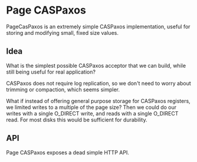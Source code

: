 # Page CASPaxos

PageCasPaxos is an extremely simple CASPaxos implementation, useful for
storing and modifying small, fixed size values.

## Idea

What is the simplest possible CASPaxos acceptor that we can build, while still
being useful for real application?

CASPaxos does not require log replication, so we don't need to worry about trimming
or compaction, which seems simpler.

What if instead of offering general purpose storage for CASPaxos registers, we limited
writes to a multiple of the page size? Then we could do our writes with a single O_DIRECT
write, and reads with a single O_DIRECT read. For most disks this would be sufficient for
durability.


## API

Page CASPaxos exposes a dead simple HTTP API.